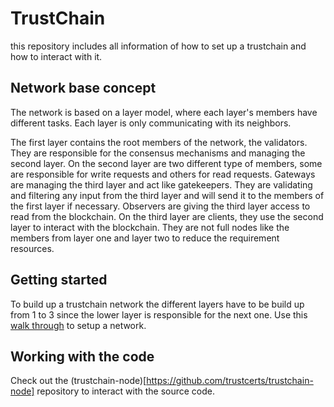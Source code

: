 # TrustChain

this repository includes all information of how to set up a trustchain and how to interact with it.

## Network base concept

The network is based on a layer model, where each layer's members have different tasks. Each layer is only communicating
with its neighbors.

The first layer contains the root members of the network, the validators. They are responsible for the consensus mechanisms
and managing the second layer. On the second layer are two different type of members, some are responsible for write requests and others for
read requests. Gateways are managing the third layer and act like gatekeepers. They are validating and filtering any
input from the third layer and will send it to the members of the first layer if necessary. Observers are giving the third
layer access to read from the blockchain. On the third layer are clients, they use the second layer to interact with the
blockchain. They are not full nodes like the members from layer one and layer two to reduce the requirement resources.

## Getting started

To build up a trustchain network the different layers have to be build up from 1 to 3 since the lower layer is responsible for
the next one. Use this [walk through](how%20to/getting_started.md) to setup a network.

## Working with the code

Check out the (trustchain-node)[https://github.com/trustcerts/trustchain-node] repository to interact with the source code.